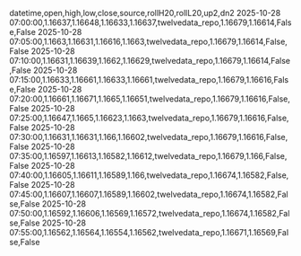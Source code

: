 datetime,open,high,low,close,source,rollH20,rollL20,up2,dn2
2025-10-28 07:00:00,1.16637,1.16648,1.16633,1.16637,twelvedata_repo,1.16679,1.16614,False,False
2025-10-28 07:05:00,1.1663,1.16631,1.16616,1.1663,twelvedata_repo,1.16679,1.16614,False,False
2025-10-28 07:10:00,1.16631,1.16639,1.1662,1.16629,twelvedata_repo,1.16679,1.16614,False,False
2025-10-28 07:15:00,1.16633,1.16661,1.16633,1.16661,twelvedata_repo,1.16679,1.16616,False,False
2025-10-28 07:20:00,1.16661,1.16671,1.1665,1.16651,twelvedata_repo,1.16679,1.16616,False,False
2025-10-28 07:25:00,1.16647,1.1665,1.16623,1.1663,twelvedata_repo,1.16679,1.16616,False,False
2025-10-28 07:30:00,1.16631,1.16631,1.166,1.16602,twelvedata_repo,1.16679,1.16616,False,False
2025-10-28 07:35:00,1.16597,1.16613,1.16582,1.16612,twelvedata_repo,1.16679,1.166,False,False
2025-10-28 07:40:00,1.16605,1.16611,1.16589,1.166,twelvedata_repo,1.16674,1.16582,False,False
2025-10-28 07:45:00,1.16607,1.16607,1.16589,1.16602,twelvedata_repo,1.16674,1.16582,False,False
2025-10-28 07:50:00,1.16592,1.16606,1.16569,1.16572,twelvedata_repo,1.16674,1.16582,False,False
2025-10-28 07:55:00,1.16562,1.16564,1.16554,1.16562,twelvedata_repo,1.16671,1.16569,False,False
